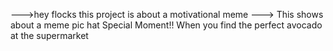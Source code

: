  --->hey flocks this project is about a motivational  meme 
 ---> This shows about a meme pic hat Special Moment!!
    When you find the perfect avocado at the supermarket
  
